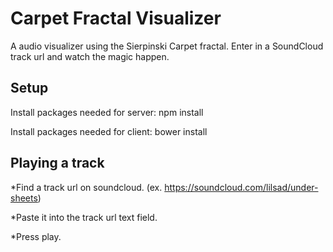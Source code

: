 Carpet Fractal Visualizer
=========================

A audio visualizer using the Sierpinski Carpet fractal.  Enter in a SoundCloud track url and watch the magic happen.

Setup
-----

Install packages needed for server: npm install

Install packages needed for client: bower install

Playing a track
---------------

*Find a track url on soundcloud. (ex. https://soundcloud.com/lilsad/under-sheets)

*Paste it into the track url text field.

*Press play.